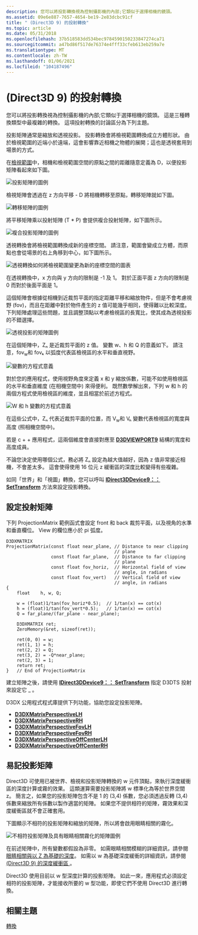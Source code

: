 ```yaml
---
description: 您可以將投影轉換視為控制攝影機的內部;它類似于選擇相機的鏡頭。
ms.assetid: 09e6e887-7657-4654-be19-2e83dcbc91cf
title: " (Direct3D 9) 的投射轉換"
ms.topic: article
ms.date: 05/31/2018
ms.openlocfilehash: 37b518583dd534bec9784590150233847274ca71
ms.sourcegitcommit: a47bd86f517de76374e4fff33cfeb613eb259a7e
ms.translationtype: MT
ms.contentlocale: zh-TW
ms.lasthandoff: 01/06/2021
ms.locfileid: "104187496"
---
```

# <a name="projection-transform-direct3d-9"></a> (Direct3D 9) 的投射轉換

您可以將投影轉換視為控制攝影機的內部;它類似于選擇相機的鏡頭。 這是三種轉換類型中最複雜的轉換。 這項投射轉換的討論區分為下列主題。

投影矩陣通常是縮放和透視投影。 投影轉換會將檢視範圍轉換成立方體形狀。 由於檢視範圍的近端小於遠端，這會影響靠近相機之物體的展開；這也是透視套用到場景的方式。

在[檢視範圍](viewports-and-clipping.md)中，相機和檢視範圍空間的原點之間的距離隨意定義為 D，以便投影矩陣看起來如下圖。

![投影矩陣的圖例](images/projmat1.png)

檢視矩陣會透過在 z 方向平移 - D 將相機轉移至原點，轉移矩陣就如下圖。

![轉移矩陣的圖例](images/projmat2.png)

將平移矩陣乘以投射矩陣 (T \* P) 會提供複合投射矩陣，如下圖所示。

![複合投影矩陣的圖例](images/projmat3.png)

透視轉換會將檢視範圍轉換成新的座標空間。 請注意，範圍會變成立方體，而原點也會從場景的右上角移到中心，如下圖所示。

![透視轉換如何將檢視範圍變更為新的座標空間的圖表](images/cuboid.png)

在透視轉換中，x 方向與 y 方向的限制是 -1 及 1。 對於正面平面 z 方向的限制是 0 而對於後面平面是 1。

這個矩陣會根據從相機到近裁剪平面的指定距離平移和縮放物件，但是不會考慮視野 (fov)，而且在距離中對於物件產生的 z 值可能幾乎相同，使得難以比較深度。 下列矩陣處理這些問題，並且調整頂點以考慮檢視區的長寬比，使其成為透視投影的不錯選擇。

![透視投影的矩陣圖例](images/prjmatx1.png)

在這個矩陣中，Zₙ 是近裁剪平面的 z 值。 變數 w、h 和 Q 的意義如下。 請注意，fov<sub>w</sub>和 fovₖ 以弧度代表區檢視區的水平和垂直視野。

![變數的方程式意義](images/prjmatx2.png)

對於您的應用程式，使用視野角度來定義 x 和 y 縮放係數，可能不如使用檢視區的水平和垂直維度 (在相機空間中) 來得便利。 既然數學解出來，下列 w 和 h 的兩個方程式使用檢視區的維度，並且相當於前述方程式。

![W 和 h 變數的方程式意義](images/prjmatx3.png)

在這些公式中，Zₙ 代表近裁剪平面的位置，而 V<sub>w</sub>和 Vₕ 變數代表檢視區的寬度與高度 (照相機空間中)。

若是 c + + 應用程式，這兩個維度會直接對應至 [**D3DVIEWPORT9**](d3dviewport9.md) 結構的寬度和高度成員。

不論您決定使用哪個公式，務必將 Zₙ 設定為越大值越好，因為 z 值非常接近相機，不會差太多。 這會使得使用 16 位元 z 緩衝區的深度比較變得有些複雜。

如同「世界」和「視圖」轉換，您可以呼叫 [**IDirect3DDevice9：： SetTransform**](/windows/win32/api/d3d9helper/nf-d3d9helper-idirect3ddevice9-settransform) 方法來設定投影轉換。

## <a name="setting-up-a-projection-matrix"></a>設定投射矩陣

下列 ProjectionMatrix 範例函式會設定 front 和 back 裁剪平面，以及視角的水準和垂直欄位。 View 的欄位應小於 pi 弧度。


```
D3DXMATRIX 
ProjectionMatrix(const float near_plane, // Distance to near clipping 
                                         // plane
                 const float far_plane,  // Distance to far clipping 
                                         // plane
                 const float fov_horiz,  // Horizontal field of view 
                                         // angle, in radians
                 const float fov_vert)   // Vertical field of view 
                                         // angle, in radians
{
    float    h, w, Q;

    w = (float)1/tan(fov_horiz*0.5);  // 1/tan(x) == cot(x)
    h = (float)1/tan(fov_vert*0.5);   // 1/tan(x) == cot(x)
    Q = far_plane/(far_plane - near_plane);

    D3DXMATRIX ret;
    ZeroMemory(&ret, sizeof(ret));

    ret(0, 0) = w;
    ret(1, 1) = h;
    ret(2, 2) = Q;
    ret(3, 2) = -Q*near_plane;
    ret(2, 3) = 1;
    return ret;
}   // End of ProjectionMatrix
```



建立矩陣之後，請使用 [**IDirect3DDevice9：： SetTransform**](/windows/win32/api/d3d9helper/nf-d3d9helper-idirect3ddevice9-settransform) 指定 D3DTS 投射來設定它 \_ 。

D3DX 公用程式程式庫提供下列功能，協助您設定投影矩陣。

-   [**D3DXMatrixPerspectiveLH**](d3dxmatrixperspectivelh.md)
-   [**D3DXMatrixPerspectiveRH**](d3dxmatrixperspectiverh.md)
-   [**D3DXMatrixPerspectiveFovLH**](d3dxmatrixperspectivefovlh.md)
-   [**D3DXMatrixPerspectiveFovRH**](d3dxmatrixperspectivefovrh.md)
-   [**D3DXMatrixPerspectiveOffCenterLH**](d3dxmatrixperspectiveoffcenterlh.md)
-   [**D3DXMatrixPerspectiveOffCenterRH**](d3dxmatrixperspectiveoffcenterrh.md)

## <a name="a-w-friendly-projection-matrix"></a>易記投影矩陣

Direct3D 可使用已被世界、檢視和投影矩陣轉換的 w 元件頂點，來執行深度緩衝區的深度計算或霧的效果。 這類運算需要投影矩陣將 w 標準化為等於世界空間 z。 簡言之，如果您的投影矩陣包含不是 1 的 (3,4) 係數，您必須透過反轉 (3,4) 係數來縮放所有係數以製作適當的矩陣。 如果您不提供相符的矩陣，霧效果和深度緩衝區就不會正確套用。

下圖顯示不相符的投影矩陣和縮放的矩陣，所以將會啟用眼睛相關的霧化。

![不相符投影矩陣及具有眼睛相關霧化的矩陣圖例](images/eyerlmx.png)

在前述矩陣中，所有變數都假設為非零。 如需眼睛相關模糊的詳細資訊，請參閱 [眼睛相關與以 Z 為基礎的深度](pixel-fog.md)。 如需以 w 為基礎深度緩衝的詳細資訊，請參閱 [ (Direct3D 9) 的深度緩衝區 ](depth-buffers.md)。

Direct3D 使用目前以 w 型深度計算的投影矩陣。 如此一來，應用程式必須設定相符的投影矩陣，才能接收所要的 w 型功能，即使它們不使用 Direct3D 進行轉換。

## <a name="related-topics"></a>相關主題

<dl> <dt>

[轉換](transforms.md)
</dt> </dl>

 

 
